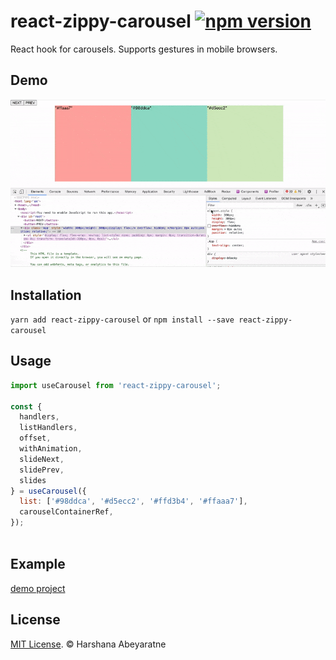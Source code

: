 # react-zippy-carousel [![npm version](https://badge.fury.io/js/react-zippy-carousel.svg)](https://badge.fury.io/js/react-zippy-carousel)

React hook for carousels. Supports gestures in mobile browsers.

## Demo
![alt text](https://raw.githubusercontent.com/harshq/react-zippy-carousel-example/9840c4c9c2f2d31b4ae661c606fff1494723b1d1/example.gif "example")

## Installation

```yarn add react-zippy-carousel```
or
```npm install --save react-zippy-carousel```


## Usage

```js
import useCarousel from 'react-zippy-carousel';

const {
  handlers,
  listHandlers,
  offset,
  withAnimation,
  slideNext,
  slidePrev,
  slides
} = useCarousel({
  list: ['#98ddca', '#d5ecc2', '#ffd3b4', '#ffaaa7'],
  carouselContainerRef,
});
          
```

## Example 

[demo project](https://github.com/harshq/react-zippy-carousel-example/blob/master/src/App.js)

## License

[MIT License](http://opensource.org/licenses/mit-license.html). © Harshana Abeyaratne
